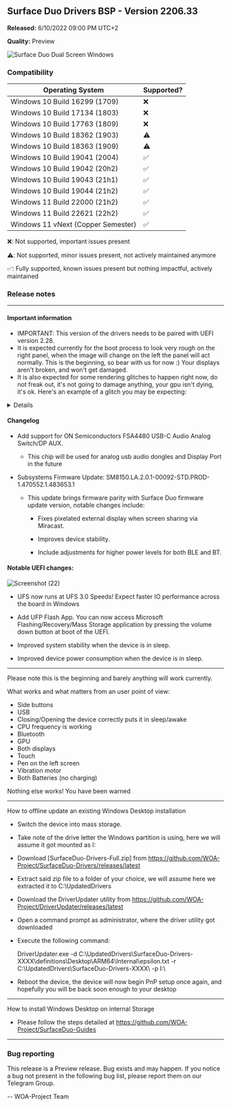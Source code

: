 ﻿## Surface Duo Drivers BSP - Version 2206.33
**Released:** 6/10/2022 09:00 PM UTC+2

**Quality:** Preview

![Surface Duo Dual Screen Windows](https://user-images.githubusercontent.com/3755345/170788230-a42e624a-d2ed-4070-b289-a9b34774bcd0.png)

### Compatibility

| Operating System                                                          | Supported? |
|---------------------------------------------------------------------------|------------|
| Windows 10 Build 16299 (1709)                                             | ❌         |
| Windows 10 Build 17134 (1803)                                             | ❌         |
| Windows 10 Build 17763 (1809)                                             | ❌         |
| Windows 10 Build 18362 (1903)                                             | ⚠️         |
| Windows 10 Build 18363 (1909)                                             | ⚠️         |
| Windows 10 Build 19041 (2004)                                             | ✅         |
| Windows 10 Build 19042 (20h2)                                             | ✅         |
| Windows 10 Build 19043 (21h1)                                             | ✅         |
| Windows 10 Build 19044 (21h2)                                             | ✅         |
| Windows 11 Build 22000 (21h2)                                             | ✅         |
| Windows 11 Build 22621 (22h2)                                             | ✅         |
| Windows 11 vNext (Copper Semester)                                        | ✅         |


❌: Not supported, important issues present

⚠️: Not supported, minor issues present, not actively maintained anymore

✅: Fully supported, known issues present but nothing impactful, actively maintained

### Release notes

____________________________________________________________________________________________________________________________

#### Important information

- IMPORTANT: This version of the drivers needs to be paired with UEFI version 2.28.
- It is expected currently for the boot process to look very rough on the right panel, when the image will change on the left the panel will act normally. This is the beginning, so bear with us for now :) Your displays aren't broken, and won't get damaged.
- It is also expected for some rendering glitches to happen right now, do not freak out, it's not going to damage anything, your gpu isn't dying, it's ok. Here's an example of a glitch you may be expecting:

<details>

![image](https://user-images.githubusercontent.com/3755345/166138815-bdc8d4f4-151b-4d37-aa7a-d68f75c259ce.png)

</details>

#### Changelog

- Add support for ON Semiconductors FSA4480 USB-C Audio Analog Switch/DP AUX.

  - This chip will be used for analog usb audio dongles and Display Port in the future

- Subsystems Firmware Update: SM8150.LA.2.0.1-00092-STD.PROD-1.470552.1.483653.1

  - This update brings firmware parity with Surface Duo firmware update version, notable changes include:

    - Fixes pixelated external display when screen sharing via Miracast.

    - Improves device stability.

    - Include adjustments for higher power levels for both BLE and BT.

#### Notable UEFI changes:

![Screenshot (22)](https://user-images.githubusercontent.com/3755345/173129499-4b433376-8c4d-4917-82bf-3262a4fefd21.png)

- UFS now runs at UFS 3.0 Speeds! Expect faster IO performance across the board in Windows

- Add UFP Flash App. You can now access Microsoft Flashing/Recovery/Mass Storage application by pressing the volume down button at boot of the UEFI.

- Improved system stability when the device is in sleep.

- Improved device power consumption when the device is in sleep.


____________________________________________________________________________________________________________________________


Please note this is the beginning and barely anything will work currently.

What works and what matters from an user point of view:

- Side buttons
- USB
- Closing/Opening the device correctly puts it in sleep/awake
- CPU frequency is working
- Bluetooth
- GPU
- Both displays
- Touch
- Pen on the left screen
- Vibration motor
- Both Batteries (no charging)

Nothing else works! You have been warned

____________________________________________________________________________________________________________________________


How to offline update an existing Windows Desktop installation

- Switch the device into mass storage.
- Take note of the drive letter the Windows partition is using, here we will assume it got mounted as I:

- Download [SurfaceDuo-Drivers-Full.zip] from https://github.com/WOA-Project/SurfaceDuo-Drivers/releases/latest
- Extract said zip file to a folder of your choice, we will assume here we extracted it to C:\UpdatedDrivers
- Download the DriverUpdater utility from https://github.com/WOA-Project/DriverUpdater/releases/latest
- Open a command prompt as administrator, where the driver utility got downloaded

- Execute the following command:
  
  DriverUpdater.exe -d C:\UpdatedDrivers\SurfaceDuo-Drivers-XXXX\definitions\Desktop\ARM64\Internal\epsilon.txt -r C:\UpdatedDrivers\SurfaceDuo-Drivers-XXXX\ -p I:\

- Reboot the device, the device will now begin PnP setup once again, and hopefully you will be back soon enough to your desktop

____________________________________________________________________________________________________________________________


How to install Windows Desktop on internal Storage

- Please follow the steps detailed at https://github.com/WOA-Project/SurfaceDuo-Guides

____________________________________________________________________________________________________________________________


### Bug reporting

This release is a Preview release. Bug exists and may happen. If you notice a bug not present in the following bug list, please report them on our Telegram Group.

-- WOA-Project Team
